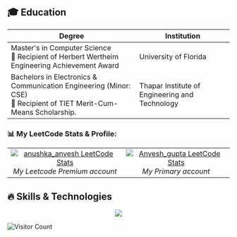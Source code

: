 ## 🎓 Education
| Degree | Institution |
|--------|-------------|
| Master's in Computer Science <br>🏅 Recipient of Herbert Wertheim Engineering Achievement Award | University of Florida | 
| Bachelors in Electronics & Communication Engineering (Minor: CSE) <br>🏅 Recipient of TIET Merit-Cum-Means Scholarship. | Thapar Institute of Engineering and Technology | 
 


### 📊 My LeetCode Stats & Profile:

<table>
  <tr>
       <td align="center">
      <a href="https://leetcode.com/anushka_anvesh">
        <img src="https://leetcard.jacoblin.cool/anushka_anvesh" alt="anushka_anvesh LeetCode Stats" />
      </a>
      <br/>
      <em>My Leetcode Premium account </em>
    </td>
     <td align="center">
      <a href="https://leetcode.com/Anvesh_gupta">
        <img src="https://leetcard.jacoblin.cool/Anvesh_gupta" alt="Anvesh_gupta LeetCode Stats" />
      </a>
      <br/>
      <em>My Primary account</em>
    </td>
  </tr>
</table>

## 🔥 Skills & Technologies

<p align="center">
  <img src="https://skillicons.dev/icons?i=js,ts,angular,react,nodejs,python,java,flutter,docker,aws,azure,mongodb,postgres" />
</p>

![Visitor Count](https://profile-counter.glitch.me/Agjava/count.svg)
